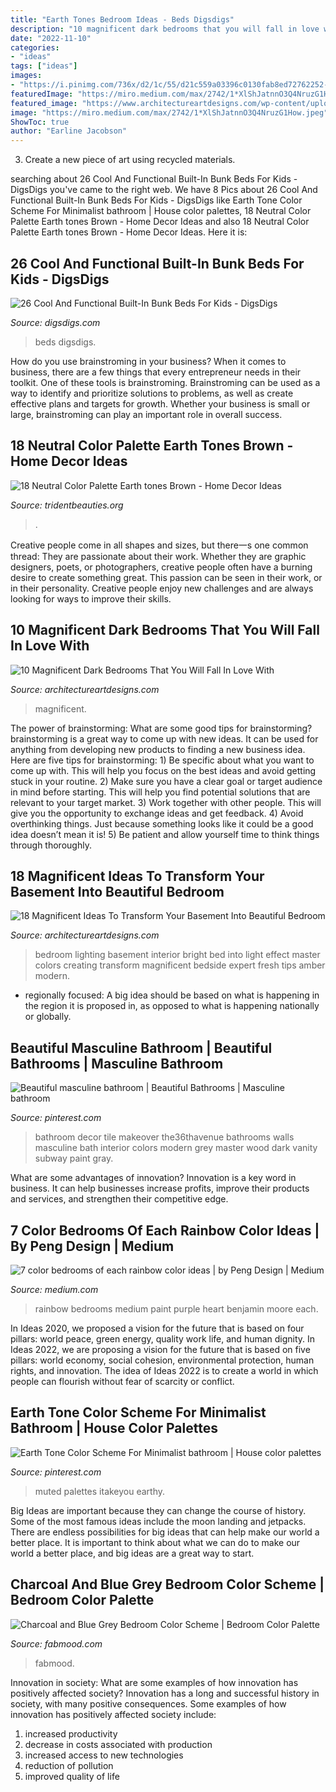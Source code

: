 ```yaml
---
title: "Earth Tones Bedroom Ideas - Beds Digsdigs"
description: "10 magnificent dark bedrooms that you will fall in love with"
date: "2022-11-10"
categories:
- "ideas"
tags: ["ideas"]
images:
- "https://i.pinimg.com/736x/d2/1c/55/d21c559a03396c0130fab8ed72762252--blue-bathroom-decor-white-subway-tile-bathroom.jpg?b=t"
featuredImage: "https://miro.medium.com/max/2742/1*XlShJatnnO3Q4NruzG1How.jpeg"
featured_image: "https://www.architectureartdesigns.com/wp-content/uploads/2018/09/8-2.jpg"
image: "https://miro.medium.com/max/2742/1*XlShJatnnO3Q4NruzG1How.jpeg"
ShowToc: true
author: "Earline Jacobson"
---
```



3. Create a new piece of art using recycled materials.

	

		
searching about 26 Cool And Functional Built-In Bunk Beds For Kids - DigsDigs you've came to the right web. We have 8 Pics about 26 Cool And Functional Built-In Bunk Beds For Kids - DigsDigs like Earth Tone Color Scheme For Minimalist bathroom | House color palettes, 18 Neutral Color Palette Earth tones Brown - Home Decor Ideas and also 18 Neutral Color Palette Earth tones Brown - Home Decor Ideas. Here it is:
		
    
## 26 Cool And Functional Built-In Bunk Beds For Kids - DigsDigs

<img loading=lazy src="https://www.digsdigs.com/photos/cool-and-functional-built-in-bunk-beds-for-kids-1-554x740.jpg" onerror="this.onerror=null;this.src='https://tse1.mm.bing.net/th?id=OIP.RTaIZL8cIid_x3v5mCpphgHaJ5&amp;pid=15.1';" alt="26 Cool And Functional Built-In Bunk Beds For Kids - DigsDigs">

_Source: digsdigs.com_

>beds digsdigs. 

	

How do you use brainstroming in your business?
When it comes to business, there are a few things that every entrepreneur needs in their toolkit. One of these tools is brainstroming. Brainstroming can be used as a way to identify and prioritize solutions to problems, as well as create effective plans and targets for growth. Whether your business is small or large, brainstroming can play an important role in overall success.

    
## 18 Neutral Color Palette Earth Tones Brown - Home Decor Ideas

<img loading=lazy src="https://tridentbeauties.org/wp-content/uploads/2020/03/neutral-color-palette-earth-tones-brown-unique-brown-earth-tones-color-scheme-brown-schemecolor-of-neutral-color-palette-earth-tones-brown-pin.png" onerror="this.onerror=null;this.src='https://tse4.mm.bing.net/th?id=OIP.PfNRdkkcWvIF6XHsUyx66AHaMW&amp;pid=15.1';" alt="18 Neutral Color Palette Earth tones Brown - Home Decor Ideas">

_Source: tridentbeauties.org_

>. 

	

Creative people come in all shapes and sizes, but there一s one common thread: They are passionate about their work. Whether they are graphic designers, poets, or photographers, creative people often have a burning desire to create something great. This passion can be seen in their work, or in their personality. Creative people enjoy new challenges and are always looking for ways to improve their skills.

    
## 10 Magnificent Dark Bedrooms That You Will Fall In Love With

<img loading=lazy src="https://www.architectureartdesigns.com/wp-content/uploads/2018/09/8-2.jpg" onerror="this.onerror=null;this.src='https://tse1.mm.bing.net/th?id=OIP.q3MPmsWoYO2o1EsYrI9vQgHaE8&amp;pid=15.1';" alt="10 Magnificent Dark Bedrooms That You Will Fall In Love With">

_Source: architectureartdesigns.com_

>magnificent. 

	

The power of brainstorming: What are some good tips for brainstorming?
brainstorming is a great way to come up with new ideas. It can be used for anything from developing new products to finding a new business idea. Here are five tips for brainstorming: 1) Be specific about what you want to come up with. This will help you focus on the best ideas and avoid getting stuck in your routine. 2) Make sure you have a clear goal or target audience in mind before starting. This will help you find potential solutions that are relevant to your target market. 3) Work together with other people. This will give you the opportunity to exchange ideas and get feedback. 4) Avoid overthinking things. Just because something looks like it could be a good idea doesn’t mean it is! 5) Be patient and allow yourself time to think things through thoroughly.

    
## 18 Magnificent Ideas To Transform Your Basement Into Beautiful Bedroom

<img loading=lazy src="http://www.architectureartdesigns.com/wp-content/uploads/2016/01/12-39-630x514.jpg" onerror="this.onerror=null;this.src='https://tse2.mm.bing.net/th?id=OIP.J313HX7F4lhuW1IR0KTsHQHaGC&amp;pid=15.1';" alt="18 Magnificent Ideas To Transform Your Basement Into Beautiful Bedroom">

_Source: architectureartdesigns.com_

>bedroom lighting basement interior bright bed into light effect master colors creating transform magnificent bedside expert fresh tips amber modern. 

	

- regionally focused: A big idea should be based on what is happening in the region it is proposed in, as opposed to what is happening nationally or globally.

    
## Beautiful Masculine Bathroom | Beautiful Bathrooms | Masculine Bathroom

<img loading=lazy src="https://i.pinimg.com/736x/d2/1c/55/d21c559a03396c0130fab8ed72762252--blue-bathroom-decor-white-subway-tile-bathroom.jpg?b=t" onerror="this.onerror=null;this.src='https://tse1.mm.bing.net/th?id=OIP.5CAVu90injEHHXMONbt1MgHaLL&amp;pid=15.1';" alt="Beautiful masculine bathroom | Beautiful Bathrooms | Masculine bathroom">

_Source: pinterest.com_

>bathroom decor tile makeover the36thavenue bathrooms walls masculine bath interior colors modern grey master wood dark vanity subway paint gray. 

	

What are some advantages of innovation?
Innovation is a key word in business. It can help businesses increase profits, improve their products and services, and strengthen their competitive edge.

    
## 7 Color Bedrooms Of Each Rainbow Color Ideas | By Peng Design | Medium

<img loading=lazy src="https://miro.medium.com/max/2742/1*XlShJatnnO3Q4NruzG1How.jpeg" onerror="this.onerror=null;this.src='https://tse3.mm.bing.net/th?id=OIP.EG3gd4cQUOkQyxbJq5X3OAHaFZ&amp;pid=15.1';" alt="7 color bedrooms of each rainbow color ideas | by Peng Design | Medium">

_Source: medium.com_

>rainbow bedrooms medium paint purple heart benjamin moore each. 

	

In Ideas 2020, we proposed a vision for the future that is based on four pillars: world peace, green energy, quality work life, and human dignity. In Ideas 2022, we are proposing a vision for the future that is based on five pillars: world economy, social cohesion, environmental protection, human rights, and innovation. The idea of Ideas 2022 is to create a world in which people can flourish without fear of scarcity or conflict.

    
## Earth Tone Color Scheme For Minimalist Bathroom | House Color Palettes

<img loading=lazy src="https://i.pinimg.com/736x/0d/85/76/0d857645a5fac4adc3b6eabb600288a7.jpg" onerror="this.onerror=null;this.src='https://tse1.mm.bing.net/th?id=OIP.oTTXjypk7pKlzm-yTZwZ4QHaOI&amp;pid=15.1';" alt="Earth Tone Color Scheme For Minimalist bathroom | House color palettes">

_Source: pinterest.com_

>muted palettes itakeyou earthy. 

	

Big Ideas are important because they can change the course of history. Some of the most famous ideas include the moon landing and jetpacks. There are endless possibilities for big ideas that can help make our world a better place. It is important to think about what we can do to make our world a better place, and big ideas are a great way to start.

    
## Charcoal And Blue Grey Bedroom Color Scheme | Bedroom Color Palette

<img loading=lazy src="https://www.fabmood.com/inspiration/wp-content/uploads/2021/02/charcoal-blue-grey-bedroom-547x1024.jpg" onerror="this.onerror=null;this.src='https://tse2.mm.bing.net/th?id=OIP.4JdMUyG0PgrgejJTPwWcIwHaN3&amp;pid=15.1';" alt="Charcoal and Blue Grey Bedroom Color Scheme | Bedroom Color Palette">

_Source: fabmood.com_

>fabmood. 

	

Innovation in society: What are some examples of how innovation has positively affected society?
Innovation has a long and successful history in society, with many positive consequences. Some examples of how innovation has positively affected society include: 
1. increased productivity 
2. decrease in costs associated with production 
3. increased access to new technologies 
4. reduction of pollution 
5. improved quality of life 

